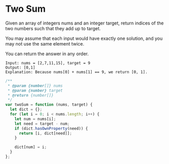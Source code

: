 # Two Sum

Given an array of integers nums and an integer target, return indices of the two numbers such that they add up to target.

You may assume that each input would have exactly one solution, and you may not use the same element twice.

You can return the answer in any order.

```
Input: nums = [2,7,11,15], target = 9
Output: [0,1]
Explanation: Because nums[0] + nums[1] == 9, we return [0, 1].
```

```js
/**
 * @param {number[]} nums
 * @param {number} target
 * @return {number[]}
 */
var twoSum = function (nums, target) {
  let dict = {};
  for (let i = 0; i < nums.length; i++) {
    let num = nums[i];
    let need = target - num;
    if (dict.hasOwnProperty(need)) {
      return [i, dict[need]];
    }

    dict[num] = i;
  }
};
```
